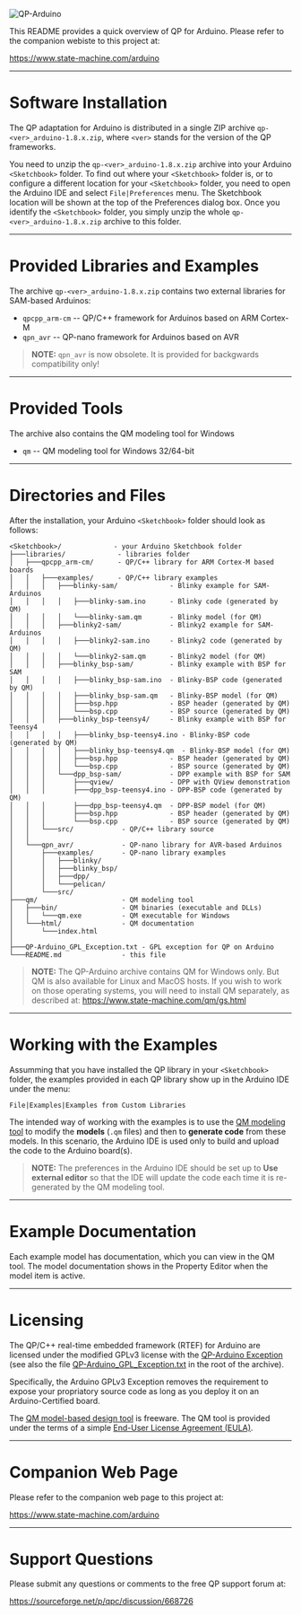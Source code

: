![QP-Arduino](https://www.state-machine.com/img/logo_qp-arduino.png)

This README provides a quick overview of QP for Arduino.
Please refer to the companion webiste to this project at:

https://www.state-machine.com/arduino

----
# Software Installation

The QP adaptation for Arduino is distributed in a single ZIP
archive `qp-<ver>_arduino-1.8.x.zip`, where `<ver>` stands for
the version of the QP frameworks.

You need to unzip the `qp-<ver>_arduino-1.8.x.zip` archive into your
Arduino `<Sketchbook>` folder. To find out where your `<Sketchbook>` folder
is, or to configure a different location for your `<Sketchbook>` folder,
you need to open the Arduino IDE and select `File|Preferences` menu.
The Sketchbook location will be shown at the top of the Preferences
dialog box. Once you identify the `<Sketchbook>` folder, you simply unzip
the whole `qp-<ver>_arduino-1.8.x.zip` archive to this folder.

----
# Provided Libraries and Examples

The archive `qp-<ver>_arduino-1.8.x.zip` contains two external libraries
for SAM-based Arduinos:

- `qpcpp_arm-cm` -- QP/C++ framework for Arduinos based on ARM Cortex-M
- `qpn_avr`   -- QP-nano framework for Arduinos based on AVR
                 
> **NOTE:** `qpn_avr` is now obsolete. It is provided for backgwards compatibility only!
 
----
# Provided Tools

The archive also contains the QM modeling tool for Windows

- `qm`        -- QM modeling tool for Windows 32/64-bit

----
# Directories and Files

After the installation, your Arduino `<Sketchbook>` folder should look
as follows:

    <Sketchbook>/             - your Arduino Sketchbook folder
    ├───libraries/             - libraries folder
    │   ├───qpcpp_arm-cm/      - QP/C++ library for ARM Cortex-M based boards
    │   │   ├───examples/      - QP/C++ library examples
    │   │   │   ├───blinky-sam/             - Blinky example for SAM-Arduinos
    │   │   │   │   ├───blinky-sam.ino      - Blinky code (generated by QM)
    │   │   │   │   └───blinky-sam.qm       - Blinky model (for QM)
    │   │   │   ├───blinky2-sam/            - Blinky2 example for SAM-Arduinos
    │   │   │   │   ├───blinky2-sam.ino     - Blinky2 code (generated by QM)
    │   │   │   │   └───blinky2-sam.qm      - Blinky2 model (for QM)
    │   │   │   ├───blinky_bsp-sam/         - Blinky example with BSP for SAM
    │   │   │   │   ├───blinky_bsp-sam.ino  - Blinky-BSP code (generated by QM)
    │   │   │   │   ├───blinky_bsp-sam.qm   - Blinky-BSP model (for QM)
    │   │   │   │   ├───bsp.hpp             - BSP header (generated by QM) 
    │   │   │   │   └───bsp.cpp             - BSP source (generated by QM) 
    │   │   │   ├───blinky_bsp-teensy4/     - Blinky example with BSP for Teensy4
    │   │   │   │   ├───blinky_bsp-teensy4.ino - Blinky-BSP code (generated by QM)
    │   │   │   │   ├───blinky_bsp-teensy4.qm  - Blinky-BSP model (for QM)
    │   │   │   │   ├───bsp.hpp             - BSP header (generated by QM) 
    │   │   │   │   └───bsp.cpp             - BSP source (generated by QM) 
    │   │   │   └───dpp_bsp-sam/            - DPP example with BSP for SAM
    │   │   │       ├───qview/              - DPP with QView demonstration
    │   │   │       ├───dpp_bsp-teensy4.ino - DPP-BSP code (generated by QM)
    │   │   │       ├───dpp_bsp-teensy4.qm  - DPP-BSP model (for QM)
    │   │   │       ├───bsp.hpp             - BSP header (generated by QM) 
    │   │   │       └───bsp.cpp             - BSP source (generated by QM) 
    │   │   └───src/            - QP/C++ library source
    │   │       
    │   └───qpn_avr/            - QP-nano library for AVR-based Arduinos
    │       ├───examples/       - QP-nano library examples  
    │       │   ├───blinky/
    │       │   ├───blinky_bsp/
    │       │   ├───dpp/
    │       │   └───pelican/
    │       └───src/
    ├───qm/                     - QM modeling tool
    │   ├───bin/                - QM binaries (executable and DLLs)
    │   │   └───qm.exe          - QM executable for Windows 
    │   └───html/               - QM documentation
    │       └───index.html
    │
    ├───QP-Arduino_GPL_Exception.txt - GPL exception for QP on Arduino
    └───README.md               - this file    


> **NOTE:** The QP-Arduino archive contains QM for Windows only. But QM is also
available for Linux and MacOS hosts. If you wish to work on those operating
systems, you will need to install QM separately, as described at:
https://www.state-machine.com/qm/gs.html 


----
# Working with the Examples

Assumming that you have installed the QP library in your `<Sketchbook>`
folder, the examples provided in each QP library show up in the Arduino
IDE under the menu:

`File|Examples|Examples from Custom Libraries`

The intended way of working with the examples is to use the
[QM modeling tool](https://www.state-machine.com/products/qm/) to modify
the **models** (`.qm` files) and then to **generate code** from these
models. In this scenario, the Arduino IDE is used only to build and
upload the code to the Arduino board(s).

> **NOTE:** The preferences in the Arduino IDE should be set up to
**Use external editor** so that the IDE will update the code each time
it is re-generated by the QM modeling tool.


----
# Example Documentation

Each example model has documentation, which you can view in the QM tool.
The model documentation shows in the Property Editor when the model item
is active.


----
# Licensing

The QP/C++ real-time embedded framework (RTEF) for Arduino are licensed
under the modified GPLv3 license with the
[QP-Arduino Exception](https://www.state-machine.com/licenses/QP-Arduino_GPL_Exception.txt)
(see also the file [QP-Arduino_GPL_Exception.txt](./QP-Arduino_GPL_Exception.txt)
in the root of the archive).

Specifically, the Arduino GPLv3 Exception removes the requirement to expose your
propriatory source code as long as you deploy it on an Arduino-Certified
board.

The [QM model-based design tool](https://www.state-machine.com/qm/) is freeware.
The QM tool is provided under the terms of a simple
[End-User License Agreement (EULA)](https://www.state-machine.com/qm/license.html).


----
# Companion Web Page

Please refer to the companion web page to this project at:

https://www.state-machine.com/arduino


----
# Support Questions

Please submit any questions or comments to the free QP support forum at:

https://sourceforge.net/p/qpc/discussion/668726
